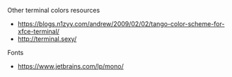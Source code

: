 Other terminal colors resources

- https://blogs.n1zyy.com/andrew/2009/02/02/tango-color-scheme-for-xfce-terminal/
- http://terminal.sexy/

Fonts

- https://www.jetbrains.com/lp/mono/
